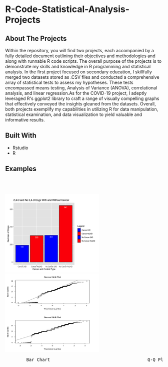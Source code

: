 # R-Code-Statistical-Analysis-Projects

## About The Projects

Within the repository, you will find two projects, each accompanied by a fully detailed document outlining their objectives and methodologies and along with runnable R code scripts. The overall purpose of the projects is to demonstrate my skills and knowledge in R programming and statistical analysis. In the first project focused on secondary education, I skillfully merged two datasets stored as .CSV files and conducted a comprehensive array of statistical tests to assess my hypotheses. These tests encompassed means testing, Analysis of Variance (ANOVA), correlational analysis, and linear regression.As for the COVID-19 project, I adeptly leveraged R's ggplot2 library to craft a range of visually compelling graphs that effectively conveyed the insights gleaned from the datasets. Overall, both projects exemplify my capabilities in utilizing R for data manipulation, statistical examination, and data visualization to yield valuable and informative results.

## Built With 

* Rstudio 
* R

 ## Examples 

<p float="left">
  <img src="https://github.com/zzachari23/R-Code-Statistical-Analysis-Projects/blob/main/Screenshot%202023-09-11%20at%202.12.22%20AM.png" width="300" height = "250"/>
   <img height="300" hspace="23"/> 
  <img src="https://github.com/zzachari23/R-Code-Statistical-Analysis-Projects/blob/main/Screenshot%202023-09-11%20at%202.12.48%20AM.png" width="300" height = "250"/>
</p>
<pre>        Bar Chart                                     Q-Q Plot     </pre>

